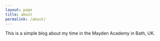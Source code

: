 ```yaml
---
layout: page
title: about
permalink: /about/
---
```


This is a simple blog about my time in the Mayden Academy in Bath, UK. 
